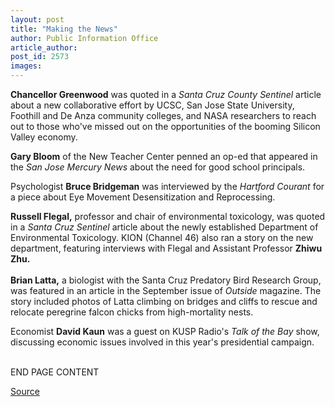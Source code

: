 ```yaml
---
layout: post
title: "Making the News"
author: Public Information Office
article_author: 
post_id: 2573
images:
---
```


<p>
  <b>Chancellor Greenwood</b> was quoted in a <i>Santa Cruz County Sentinel</i> article about a new collaborative effort by UCSC, San Jose State University, Foothill and De Anza community colleges, and NASA researchers to reach out to those who've missed out on the opportunities of the booming Silicon Valley economy.
</p>
<p>
  <b>Gary Bloom</b> of the New Teacher Center penned an op-ed that appeared in the <i>San Jose Mercury News</i> about the need for good school principals.
</p>
<p>
  Psychologist <b>Bruce Bridgeman</b> was interviewed by the <i>Hartford Courant</i> for a piece about Eye Movement Desensitization and Reprocessing.
</p>
<p>
  <b>Russell Flegal,</b> professor and chair of environmental toxicology, was quoted in a <i>Santa Cruz Sentinel</i> article about the newly established Department of Environmental Toxicology. KION (Channel 46) also ran a story on the new department, featuring interviews with Flegal and Assistant Professor <b>Zhiwu Zhu.<br>
  <br>
  Brian Latta,</b> a biologist with the Santa Cruz Predatory Bird Research Group, was featured in an article in the September issue of <i>Outside</i> magazine. The story included photos of Latta climbing on bridges and cliffs to rescue and relocate peregrine falcon chicks from high-mortality nests.
</p>
<p>
  Economist <b>David Kaun</b> was a guest on KUSP Radio's <i>Talk of the Bay</i> show, discussing economic issues involved in this year's presidential campaign.
</p>
<p>
  <br>
  END PAGE CONTENT
</p>
<p><a href="http://www1.ucsc.edu/currents/00-01/09-11/makenews.html" title="Permalink to makenews">Source</a></p>
